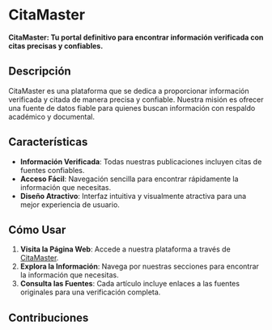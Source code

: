 # CitaMaster

**CitaMaster: Tu portal definitivo para encontrar información verificada con citas precisas y confiables.**

## Descripción
CitaMaster es una plataforma que se dedica a proporcionar información verificada y citada de manera precisa y confiable. Nuestra misión es ofrecer una fuente de datos fiable para quienes buscan información con respaldo académico y documental.

## Características
- **Información Verificada**: Todas nuestras publicaciones incluyen citas de fuentes confiables.
- **Acceso Fácil**: Navegación sencilla para encontrar rápidamente la información que necesitas.
- **Diseño Atractivo**: Interfaz intuitiva y visualmente atractiva para una mejor experiencia de usuario.

## Cómo Usar
1. **Visita la Página Web**: Accede a nuestra plataforma a través de [CitaMaster](https://tu-url-aqui).
2. **Explora la Información**: Navega por nuestras secciones para encontrar la información que necesitas.
3. **Consulta las Fuentes**: Cada artículo incluye enlaces a las fuentes originales para una verificación completa.

## Contribuciones
